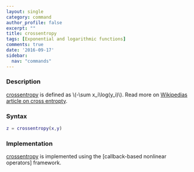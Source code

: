 ```yaml
---
layout: single
category: command
author_profile: false
excerpt: ""
title: crossentropy
tags: [Exponential and logarithmic functions]
comments: true
date: '2016-09-17'
sidebar:
  nav: "commands"
---
```


### Description
[crossentropy](/command/crossentropy) is defined as \\(-\sum x_i\log(y_i)\\). Read more on [Wikipedias article on cross entropty](http://en.wikipedia.org/wiki/Cross_entropy).

### Syntax

````matlab
z = crossentropy(x,y)
````

### Implementation

[crossentropy](/command/crossentropy) is implemented using the [callback-based nonlinear operators] framework.
